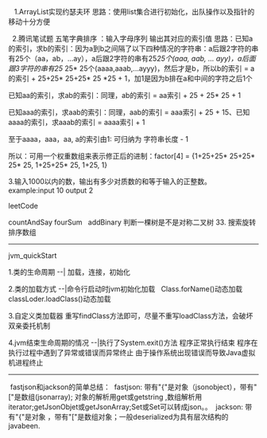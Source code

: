     1.ArrayList实现约瑟夫环
思路：使用list集合进行初始化，出队操作以及指针的移动十分方便

    2.腾讯笔试题 五笔字典排序 ：输入字母序列 输出其对应的索引值
思路：已知a的索引，求b的索引：因为a到b之间隔了以下四种情况的字符串：a后跟2字符的串有25个（aa，ab，...ay），a后跟2字符的串有25*25个(aaa, aab, ... ayy)，a后面跟3字符的串有25* 25* 25个(aaaa,aaab,...ayyy)，然后才是b，所以b的索引 = a的索引 + 25+25* 25+25* 25 *25 + 1，加1是因为b排在a和中间的字符之后1个

已知aa的索引，求ab的索引：同理，ab的索引 = aa索引 + 25 + 25* 25 + 1

已知aaa的索引，求aab的索引：同理，aab的索引 = aaa索引 + 25 + 15、已知aaaa的索引，求aaab的索引 = aaaa索引 + 1

至于aaaa，aaa，aa, a的索引由1: 可归纳为 字符串长度 - 1

所以：可用一个权重数组来表示修正后的进制：factor[4] = {1+25+25* 25+25* 25* 25, 1+25+25* 25, 1+25, 1}

3.输入1000以内的数，输出有多少对质数的和等于输入的正整数。
example:input 10
output 2

leetCode

   countAndSay
   fourSum
   addBinary
   判断一棵树是不是对称二叉树
   33. 搜索旋转排序数组

---------------------------------------------------------------------------

jvm_quickStart

1.类的生命周期
--| 加载，连接，初始化

2.类的加载方式
--|命令行启动时jvm初始化加载
   Class.forName()动态加载
   classLoder.loadClass()动态加载

3.自定义类加载器
重写findClass方法即可，尽量不重写loadClass方法，会破坏双亲委托机制

4.jvm结束生命周期的情况
--|执行了System.exit()方法
  程序正常执行结束
  程序在执行过程中遇到了异常或错误而异常终止
  由于操作系统出现错误而导致Java虚拟机进程终止
  
  ----------------------------------------------------------------------
  fastjson和jackson的简单总结：
  fastjson: 带有"{"是对象（jsonobject），带有"["是数组(jsonarray); 对象的解析用get或getstring ,数组解析用iterator;getJsonObjet或getJsonArray;Set<JsonObject>或Set<Map>可以转成json。。
  jackson: 带有"{"是对象 ，带有"["是数组对象；一般deserialized为具有层次结构的javabeen.

